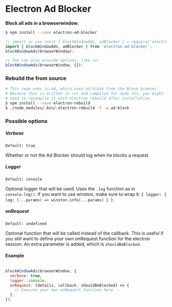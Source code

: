 
# Electron Ad Blocker

**Block all ads in a browserwindow.**  

```sh
$ npm install --save electron-ad-blocker
```

```js
// import or use const { blockWindowAds, adBlocker } = require('electron-ad-blocker').default;
import { blockWindowAds, adBlocker } from 'electron-ad-blocker';
blockWindowAds(browserWindow);

// You can also provide options, like so:
blockWindowAds(browserWindow, {});
```

### Rebuild the from source

```sh
# This repo uses is-ad, which uses ad-block from the Brave browser.
# Because this is written in c++ and compiled for node v51, you might
# need to recompile it with electron rebuild after installation.
$ npm install --save electron-rebuild
$ ./node_modules/.bin/.electron-rebuild -f -w ad-block
```

### Possible options

##### Verbose

`Default: true`

Whether or not the Ad Blocker should log when he blocks a request.

##### Logger

``Default: console``

Optional logger that will be used. Uses the `.log` function as in `console.log()`. If you want to use
winston, make sure to wrap it: `{ logger: { log: (...params) => winston.info(...params) } }`.

##### onRequest

``Default: undefined``

Optional function that will be called instead of the callback. This is useful if you still want to
define your own onRequest function for the electron session. An extra parameter is added, which is
`shouldBeBlocked`.

#### Example

```js

blockWindowAds(browserWindow, {
  verbose: true,
  logger: console,
  onRequest: (details, callback, shouldBeBlocked) => {
    // Execute your own onRequest function here...
  },
});

```
